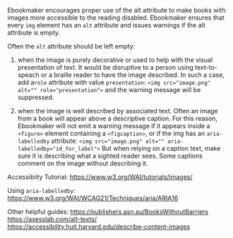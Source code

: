 Ebookmaker encourages proper use of the alt attribute to make books with images more accessible to the reading disabled. Ebookmaker ensures that every `img` element has an `alt` attribute and issues warnings if the alt attribute is empty.

Often the `alt` attribute should be left empty:

1. when the image is purely decorative or used to help with the visual presentation of text. It would be disruptive to a person using text-to-speach or a braille reader to have the image described. In such a case, add a`role` attribute with value `presentation`: `<img src="image.png" alt="" role="presentation">` and the warning message will be suppressed.

2. when the image is well described by associated text. Often an image from a book will appear above a descriptive caption. For this reason, Ebookmaker will not emit a warning message if it appears inside a `<figure>` element containing a `<figcaption>`, or if the img has an `aria-labelledby` attribute: `<img src="image.png" alt="" aria-labelledby="id_for_label">` But when relying on a caption text, make sure it is describing what a sighted reader sees. Some captions comment on the image without describing it.


Accessibiity Tutorial:
https://www.w3.org/WAI/tutorials/images/

Using `aria-labelledby`:
https://www.w3.org/WAI/WCAG21/Techniques/aria/ARIA16

Other helpful guides:
https://publishers.asn.au/BooksWithoutBarriers
https://axesslab.com/alt-texts/
https://accessibility.huit.harvard.edu/describe-content-images